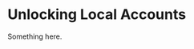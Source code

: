 [title]: # (Unlocking Local Accounts)
[tags]: # (XXX)
[priority]: # (1788)
# Unlocking Local Accounts
Something here.
